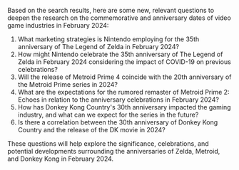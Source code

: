 Based on the search results, here are some new, relevant questions to deepen the research on the commemorative and anniversary dates of video game industries in February 2024:

1. What marketing strategies is Nintendo employing for the 35th anniversary of The Legend of Zelda in February 2024?
2. How might Nintendo celebrate the 35th anniversary of The Legend of Zelda in February 2024 considering the impact of COVID-19 on previous celebrations?
3. Will the release of Metroid Prime 4 coincide with the 20th anniversary of the Metroid Prime series in 2024?
4. What are the expectations for the rumored remaster of Metroid Prime 2: Echoes in relation to the anniversary celebrations in February 2024?
5. How has Donkey Kong Country's 30th anniversary impacted the gaming industry, and what can we expect for the series in the future?
6. Is there a correlation between the 30th anniversary of Donkey Kong Country and the release of the DK movie in 2024?

These questions will help explore the significance, celebrations, and potential developments surrounding the anniversaries of Zelda, Metroid, and Donkey Kong in February 2024.
